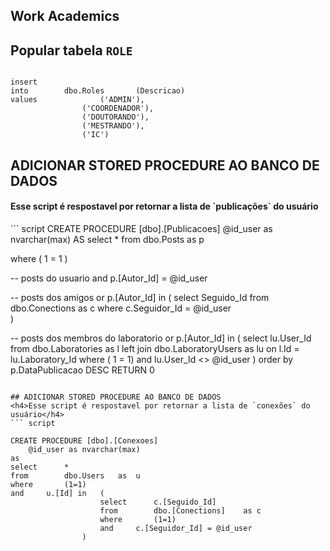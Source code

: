 ## Work Academics

## Popular tabela `ROLE`

``` script

insert 
into		dbo.Roles   	(Descricao)
values				('ADMIN'),
				('COORDENADOR'),
				('DOUTORANDO'),
				('MESTRANDO'),
				('IC')

```

## ADICIONAR STORED PROCEDURE AO BANCO DE DADOS
<h4>Esse script é respostavel por retornar a lista de `publicações` do usuário</h4>
``` script
CREATE PROCEDURE [dbo].[Publicacoes]
@id_user as nvarchar(max)
AS
select		*
from		dbo.Posts	as	p

where		( 1 = 1 )

--	posts do usuario
and		p.[Autor_Id] = @id_user		

--	posts dos amigos
or		p.[Autor_Id] 
			in 	(
					select		Seguido_Id
					from		dbo.Conections		as c
					where		c.Seguidor_Id = @id_user			
				)

--	posts dos membros do laboratorio
or		p.[Autor_Id]
			in	(
					select		lu.User_Id
					from		dbo.Laboratories	as l
					left join	dbo.LaboratoryUsers	as lu
						on	l.Id = lu.Laboratory_Id	
					where		( 1 = 1)
						and	lu.User_Id <> @id_user
				)
order by	p.DataPublicacao DESC
RETURN 0

```

## ADICIONAR STORED PROCEDURE AO BANCO DE DADOS
<h4>Esse script é respostavel por retornar a lista de `conexões` do usuário</h4>
``` script

CREATE PROCEDURE [dbo].[Conexoes]
	@id_user as nvarchar(max)
as
select		*
from		dbo.Users	as	u
where		(1=1)
and		u.[Id] in 	(
					select		c.[Seguido_Id]
					from		dbo.[Conections]	as c
					where		(1=1)
					and		c.[Seguidor_Id] = @id_user
				)

```
